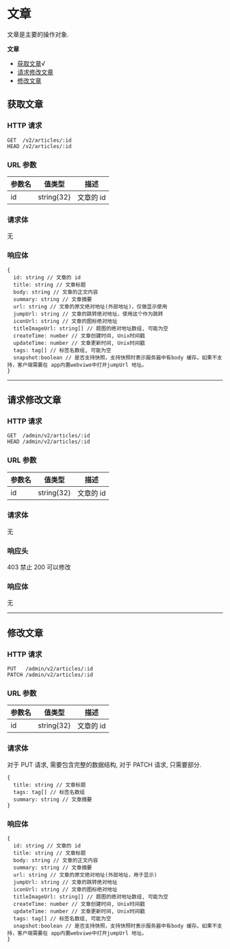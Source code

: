 # 文章

文章是主要的操作对象.

**文章**

* [获取文章](#获取文章)√
* [请求修改文章](#请求修改文章)
* [修改文章](#修改文章)

## 获取文章

### HTTP 请求

```
GET  /v2/articles/:id
HEAD /v2/articles/:id
```

### URL 参数

参数名 | 值类型      | 描述
----- | ---------- | -----------
id    | string{32} | 文章的 id

### 请求体

无

### 响应体

```
{
  id: string // 文章的 id
  title: string // 文章标题
  body: string // 文章的正文内容
  summary: string // 文章摘要
  url: string // 文章的原文绝对地址(外部地址)，仅做显示使用
  jumpUrl: string // 文章的跳转绝对地址，使用这个作为跳转 
  iconUrl: string // 文章的图标绝对地址
  titleImageUrl: string[] // 题图的绝对地址数组, 可能为空
  createTime: number // 文章创建时间, Unix时间戳
  updateTime: number // 文章更新时间, Unix时间戳
  tags: tag[] // 标签名数组, 可能为空
  snapshot:boolean // 是否支持快照，支持快照时表示服务器中有body 缓存。如果不支持，客户端需要在 app内置webviwe中打开jumpUrl 地址。
}
```

---
## 请求修改文章

### HTTP 请求

```
GET  /admin/v2/articles/:id
HEAD /admin/v2/articles/:id
```


### URL 参数

参数名 | 值类型      | 描述
----- | ---------- | -----------
id    | string{32} | 文章的 id
### 请求体

无
### 响应头
403 禁止
200 可以修改
### 响应体
无

---
## 修改文章

### HTTP 请求

```
PUT   /admin/v2/articles/:id
PATCH /admin/v2/articles/:id
```

### URL 参数

参数名 | 值类型      | 描述
----- | ---------- | -----------
id    | string{32} | 文章的 id

### 请求体

对于 PUT 请求, 需要包含完整的数据结构, 对于 PATCH 请求, 只需要部分.

```
{
  title: string // 文章标题
  tags: tag[] // 标签名数组
  summary: string // 文章摘要
}
```

### 响应体

```
{
  id: string // 文章的 id
  title: string // 文章标题
  body: string // 文章的正文内容
  summary: string // 文章摘要
  url: string // 文章的原文绝对地址(外部地址，用于显示)
  jumpUrl: string // 文章的跳转绝对地址
  iconUrl: string // 文章的图标绝对地址
  titleImageUrl: string[] // 题图的绝对地址数组, 可能为空
  createTime: number // 文章创建时间, Unix时间戳
  updateTime: number // 文章更新时间, Unix时间戳
  tags: tag[] // 标签名数组, 可能为空
  snapshot:boolean // 是否支持快照，支持快照时表示服务器中有body 缓存。如果不支持，客户端需要在 app内置webviwe中打开jumpUrl 地址。
}
```
